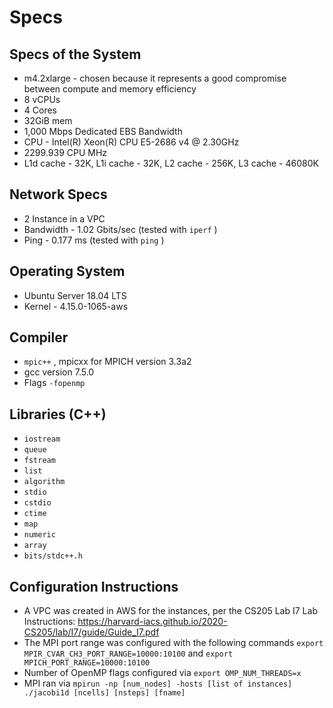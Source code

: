# Specs

## Specs of the System

-  m4.2xlarge - chosen because it represents a good compromise between compute and memory efficiency 
- 8 vCPUs
- 4 Cores
- 32GiB mem
- 1,000 Mbps Dedicated EBS Bandwidth 
- CPU -   Intel(R) Xeon(R) CPU E5-2686 v4 @ 2.30GHz
- 2299.939 CPU MHz
- L1d cache - 32K, L1i cache - 32K, L2 cache - 256K, L3 cache - 46080K

## Network Specs

- 2 Instance in a VPC
- Bandwidth  - 1.02 Gbits/sec (tested with `iperf` )
- Ping - 0.177 ms (tested with `ping` )

## Operating System

- Ubuntu Server 18.04 LTS
- Kernel - 4.15.0-1065-aws

## Compiler

- `mpic++` , mpicxx for MPICH version 3.3a2
- gcc version 7.5.0
- Flags `-fopenmp` 

## Libraries (C++)

- `iostream` 
- `queue`
- `fstream`
- `list`
- `algorithm`
- `stdio`
- `cstdio`
- `ctime`
- `map`
- `numeric`
- `array`
- `bits/stdc++.h`

## Configuration Instructions

- A VPC was created in AWS for the instances, per the CS205 Lab I7 Lab Instructions: https://harvard-iacs.github.io/2020-CS205/lab/I7/guide/Guide_I7.pdf
- The MPI port range was configured with the following commands `export MPIR_CVAR_CH3_PORT_RANGE=10000:10100` and `export MPICH_PORT_RANGE=10000:10100` 
- Number of OpenMP flags configured via `export OMP_NUM_THREADS=x`
- MPI ran via `mpirun -np [num_nodes] -hosts [list of instances] ./jacobi1d [ncells] [nsteps] [fname]` 

